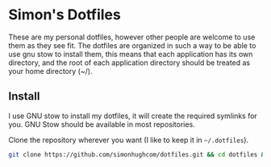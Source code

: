 # Simon's Dotfiles

These are my personal dotfiles, however other people are welcome to use them as they see fit.
The dotfiles are organized in such a way to be able to use gnu stow to install them, this means that each application has its own directory, and the root of each application directory should be treated as your home directory (~/).

## Install

I use GNU stow to install my dotfiles, it will create the required symlinks for you. GNU Stow should be available in most repositories.

Clone the repository wherever you want (I like to keep it in `~/.dotfiles`).

```bash
git clone https://github.com/simonhughcom/dotfiles.git && cd dotfiles && stow */
```


